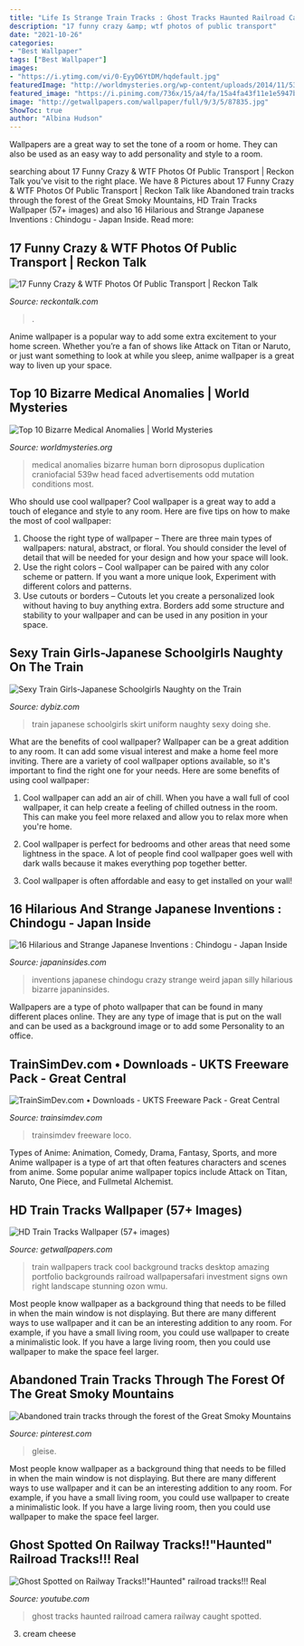```yaml
---
title: "Life Is Strange Train Tracks : Ghost Tracks Haunted Railroad Camera Railway Caught Spotted"
description: "17 funny crazy &amp; wtf photos of public transport"
date: "2021-10-26"
categories:
- "Best Wallpaper"
tags: ["Best Wallpaper"]
images:
- "https://i.ytimg.com/vi/0-EyyD6YtDM/hqdefault.jpg"
featuredImage: "http://worldmysteries.org/wp-content/uploads/2014/11/539w-tm.jpg"
featured_image: "https://i.pinimg.com/736x/15/a4/fa/15a4fa43f11e1e5947bafc642dbd5137.jpg"
image: "http://getwallpapers.com/wallpaper/full/9/3/5/87835.jpg"
ShowToc: true
author: "Albina Hudson"
---
```



Wallpapers are a great way to set the tone of a room or home. They can also be used as an easy way to add personality and style to a room.

	

		
searching about 17 Funny Crazy &amp; WTF Photos Of Public Transport | Reckon Talk you've visit to the right place. We have 8 Pictures about 17 Funny Crazy &amp; WTF Photos Of Public Transport | Reckon Talk like Abandoned train tracks through the forest of the Great Smoky Mountains, HD Train Tracks Wallpaper (57+ images) and also 16 Hilarious and Strange Japanese Inventions : Chindogu - Japan Inside. Read more:
		
    
## 17 Funny Crazy &amp; WTF Photos Of Public Transport | Reckon Talk

<img loading=lazy src="https://www.reckontalk.com/wp-content/uploads/2015/06/17-Funny-Weird-WTF-Photos-Of-Public-Transport-6.jpg" onerror="this.onerror=null;this.src='https://tse4.mm.bing.net/th?id=OIP.yQmOP3jZF_1leboTQXIC1wHaJ4&amp;pid=15.1';" alt="17 Funny Crazy &amp; WTF Photos Of Public Transport | Reckon Talk">

_Source: reckontalk.com_

>. 

	

Anime wallpaper is a popular way to add some extra excitement to your home screen. Whether you’re a fan of shows like Attack on Titan or Naruto, or just want something to look at while you sleep, anime wallpaper is a great way to liven up your space.

    
## Top 10 Bizarre Medical Anomalies | World Mysteries

<img loading=lazy src="http://worldmysteries.org/wp-content/uploads/2014/11/539w-tm.jpg" onerror="this.onerror=null;this.src='https://tse1.mm.bing.net/th?id=OIP.fnGXaDAd6wFsS-JA18NW8QHaF8&amp;pid=15.1';" alt="Top 10 Bizarre Medical Anomalies | World Mysteries">

_Source: worldmysteries.org_

>medical anomalies bizarre human born diprosopus duplication craniofacial 539w head faced advertisements odd mutation conditions most. 

	

Who should use cool wallpaper?
Cool wallpaper is a great way to add a touch of elegance and style to any room. Here are five tips on how to make the most of cool wallpaper: 
1) Choose the right type of wallpaper – There are three main types of wallpapers: natural, abstract, or floral. You should consider the level of detail that will be needed for your design and how your space will look. 
2) Use the right colors – Cool wallpaper can be paired with any color scheme or pattern. If you want a more unique look, Experiment with different colors and patterns. 
3) Use cutouts or borders – Cutouts let you create a personalized look without having to buy anything extra. Borders add some structure and stability to your wallpaper and can be used in any position in your space.

    
## Sexy Train Girls-Japanese Schoolgirls Naughty On The Train

<img loading=lazy src="http://dybiz.com/sites_randomblog/wp-content/uploads/2011/05/japanese_train_school_girl-225x300.jpg" onerror="this.onerror=null;this.src='https://tse3.mm.bing.net/th?id=OIP.UxsRjKjrOCuW2NSVV4ubiAHaJ4&amp;pid=15.1';" alt="Sexy Train Girls-Japanese Schoolgirls Naughty on the Train">

_Source: dybiz.com_

>train japanese schoolgirls skirt uniform naughty sexy doing she. 

	

What are the benefits of cool wallpaper?
Wallpaper can be a great addition to any room. It can add some visual interest and make a home feel more inviting. There are a variety of cool wallpaper options available, so it's important to find the right one for your needs. Here are some benefits of using cool wallpaper: 
1. Cool wallpaper can add an air of chill. When you have a wall full of cool wallpaper, it can help create a feeling of chilled outness in the room. This can make you feel more relaxed and allow you to relax more when you're home. 

2. Cool wallpaper is perfect for bedrooms and other areas that need some lightness in the space. A lot of people find cool wallpaper goes well with dark walls because it makes everything pop together better. 

3. Cool wallpaper is often affordable and easy to get installed on your wall!

    
## 16 Hilarious And Strange Japanese Inventions : Chindogu - Japan Inside

<img loading=lazy src="http://japaninsides.com/wp-content/uploads/2017/07/img_2664.jpg" onerror="this.onerror=null;this.src='https://tse1.mm.bing.net/th?id=OIP.RKX_PvR3rP_W4OCDDKkSRwHaEY&amp;pid=15.1';" alt="16 Hilarious and Strange Japanese Inventions : Chindogu - Japan Inside">

_Source: japaninsides.com_

>inventions japanese chindogu crazy strange weird japan silly hilarious bizarre japaninsides. 

	



Wallpapers are a type of photo wallpaper that can be found in many different places online. They are any type of image that is put on the wall and can be used as a background image or to add some Personality to an office.

    
## TrainSimDev.com • Downloads - UKTS Freeware Pack - Great Central

<img loading=lazy src="http://www.trainsimdev.com/forum/gallery/image.php?mode=medium&amp;album_id=44&amp;image_id=1347" onerror="this.onerror=null;this.src='https://tse2.mm.bing.net/th?id=OIP.MBc8Ku0Pch7w7qJX9dsCCQHaEK&amp;pid=15.1';" alt="TrainSimDev.com • Downloads - UKTS Freeware Pack - Great Central">

_Source: trainsimdev.com_

>trainsimdev freeware loco. 

	

Types of Anime: Animation, Comedy, Drama, Fantasy, Sports, and more
Anime wallpaper is a type of art that often features characters and scenes from anime. Some popular anime wallpaper topics include Attack on Titan, Naruto, One Piece, and Fullmetal Alchemist.

    
## HD Train Tracks Wallpaper (57+ Images)

<img loading=lazy src="http://getwallpapers.com/wallpaper/full/9/3/5/87835.jpg" onerror="this.onerror=null;this.src='https://tse4.mm.bing.net/th?id=OIP.CBmyZZ3JdZI_ILcVsquDbAHaEK&amp;pid=15.1';" alt="HD Train Tracks Wallpaper (57+ images)">

_Source: getwallpapers.com_

>train wallpapers track cool background tracks desktop amazing portfolio backgrounds railroad wallpapersafari investment signs own right landscape stunning ozon wmu. 

	

Most people know wallpaper as a background thing that needs to be filled in when the main window is not displaying. But there are many different ways to use wallpaper and it can be an interesting addition to any room. For example, if you have a small living room, you could use wallpaper to create a minimalistic look. If you have a large living room, then you could use wallpaper to make the space feel larger.

    
## Abandoned Train Tracks Through The Forest Of The Great Smoky Mountains

<img loading=lazy src="https://i.pinimg.com/736x/15/a4/fa/15a4fa43f11e1e5947bafc642dbd5137.jpg" onerror="this.onerror=null;this.src='https://tse3.mm.bing.net/th?id=OIP.r_B21oIpdzECn3Pd8UqQ3wHaJ4&amp;pid=15.1';" alt="Abandoned train tracks through the forest of the Great Smoky Mountains">

_Source: pinterest.com_

>gleise. 

	

Most people know wallpaper as a background thing that needs to be filled in when the main window is not displaying. But there are many different ways to use wallpaper and it can be an interesting addition to any room. For example, if you have a small living room, you could use wallpaper to create a minimalistic look. If you have a large living room, then you could use wallpaper to make the space feel larger.

    
## Ghost Spotted On Railway Tracks!!&quot;Haunted&quot; Railroad Tracks!!! Real

<img loading=lazy src="https://i.ytimg.com/vi/0-EyyD6YtDM/hqdefault.jpg" onerror="this.onerror=null;this.src='https://tse4.mm.bing.net/th?id=OIP.lhaKWfMFiqU3k3w7a1SPbAEsDh&amp;pid=15.1';" alt="Ghost Spotted on Railway Tracks!!&quot;Haunted&quot; railroad tracks!!! Real">

_Source: youtube.com_

>ghost tracks haunted railroad camera railway caught spotted. 

	

3. cream cheese 

